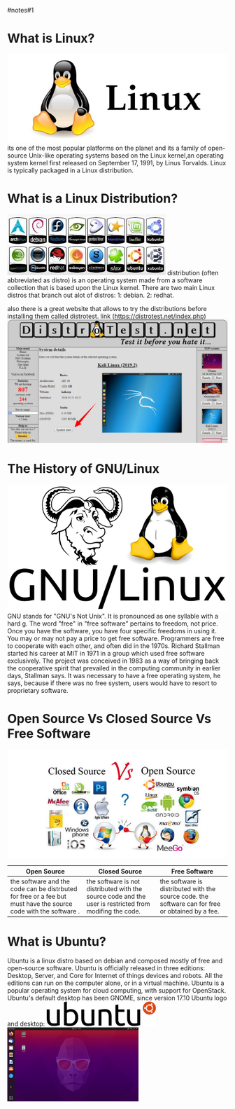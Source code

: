 #notes#1
# What is Linux?
![logo](../imgs/notespics/linuxlogo.jpg)
 its one of the most popular platforms on the planet and its a family of open-source Unix-like operating systems based on the Linux kernel,an operating system kernel first released on September 17, 1991, by Linus Torvalds. Linux is typically packaged in a Linux distribution.

# What is a Linux Distribution?
![dest](../imgs/notespics/destros.jpeg)
distribution (often abbreviated as distro) is an operating system made from a software collection that is based upon the Linux kernel. There are two main Linux distros that branch out alot of distros:
1: debian.
2: redhat.


also there is a great website that allows to try the distributions before installing them called distrotest.
link (https://distrotest.net/index.php)
![distro](..imgs/../../imgs/notespics/distrotest.jpg)


# The History of GNU/Linux
![gnu](../imgs/notespics/gnulinux.png)
GNU stands for "GNU's Not Unix". It is pronounced as one syllable with a hard g. The word "free" in "free software" pertains to freedom, not price. Once you have the software, you have four specific freedoms in using it. You may or may not pay a price to get free software. Programmers are free to cooperate with each other, and often did in the 1970s. Richard Stallman started his career at MIT in 1971 in a group which used free software exclusively. The project was conceived in 1983 as a way of bringing back the cooperative spirit that prevailed in the computing community in earlier days, Stallman says. It was necessary to have a free operating system, he says, because if there was no free system, users would have to resort to proprietary software. 

# Open Source Vs Closed Source Vs Free Software
![sources](../imgs/notespics/sources.jpg)

|Open Source      | Closed Source      | Free Software     |
| --- | ---| --
|  the software and the code can be distrbuted for free or a fee but must have the source code with the software .  |the software is not distributed with the source code and the user is restricted from modifing the code. |  the software is distributed with the source code. the software can for free or obtained by a fee.   |


# What is Ubuntu?

Ubuntu is a linux distro based on debian and composed mostly of free and open-source software. Ubuntu is officially released in three editions: Desktop,     Server, and Core for Internet of things devices and robots. All the editions can run on the computer alone, or in a virtual machine. Ubuntu is a popular operating system for cloud computing, with support for OpenStack. Ubuntu's default desktop has been GNOME, since version 17.10 
Ubuntu logo and desktop:
![img](../imgs/notespics/ubuntulogo.png)
![ud](../imgs/notespics/300px-Ubuntu_20.10_2880p_EN_31_12_2020_13_51_50.png)